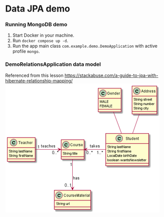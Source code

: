 # Data JPA demo
### Running MongoDB demo
1. Start Docker in your machine.
2. Run `docker compose up -d`.
3. Run the app main class `com.example.demo.DemoApplication` with active profile `mongo`.

### DemoRelationsApplication data model
Referenced from this lesson https://stackabuse.com/a-guide-to-jpa-with-hibernate-relationship-mapping/
![img.png](img.png)